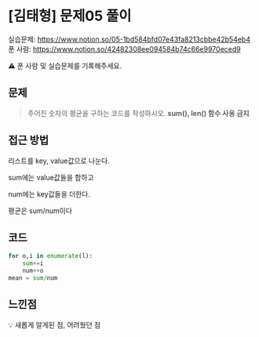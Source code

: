 # [김태형] 문제05 풀이

실습문제: https://www.notion.so/05-1bd584bfd07e43fa8213cbbe42b54eb4
푼 사람: https://www.notion.so/42482308ee094584b74c66e9970eced9

<aside>
⚠️ 푼 사람 및 실습문제를 기록해주세요.

</aside>

## 문제

> 주어진 숫자의 평균을 구하는 코드를 작성하시오.
**sum(), len()  함수 사용 금지**
> 

## 접근 방법

리스트를 key, value값으로 나눈다.

sum에는 value값들을 합하고

num에는 key값들을 더한다.

평균은 sum/num이다

## 코드

```python
for o,i in enumerate(l):
	sum+=i
	num++o
mean = sum/num
```

## 느낀점

<aside>
💡 새롭게 알게된 점, 어려웠던 점

</aside>